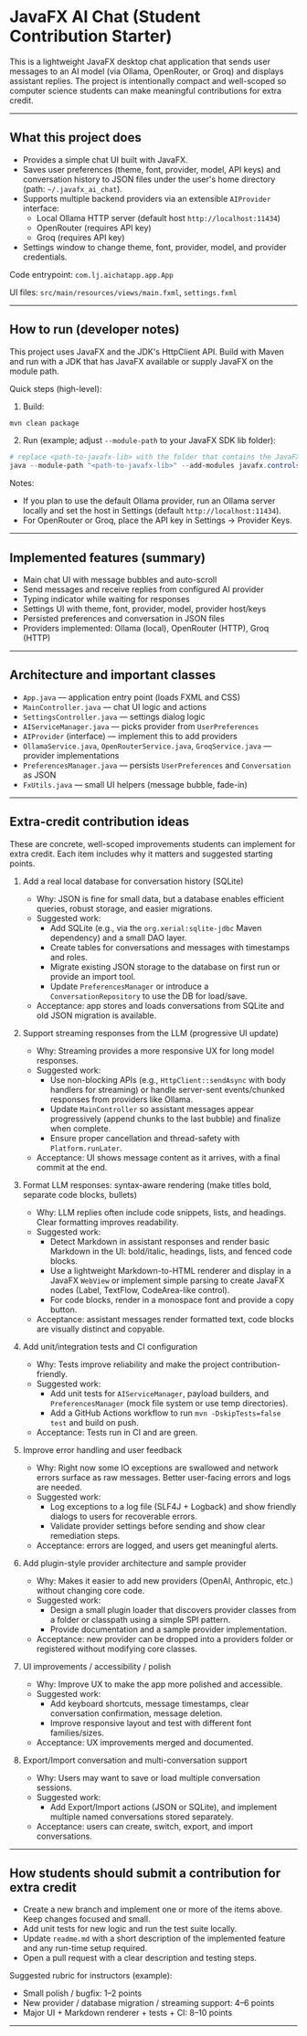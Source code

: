 # JavaFX AI Chat (Student Contribution Starter)

This is a lightweight JavaFX desktop chat application that sends user messages to an AI model (via Ollama, OpenRouter, or Groq) and displays assistant replies. The project is intentionally compact and well-scoped so computer science students can make meaningful contributions for extra credit.

---

## What this project does

- Provides a simple chat UI built with JavaFX.
- Saves user preferences (theme, font, provider, model, API keys) and conversation history to JSON files under the user's home directory (path: `~/.javafx_ai_chat`).
- Supports multiple backend providers via an extensible `AIProvider` interface:
  - Local Ollama HTTP server (default host `http://localhost:11434`)
  - OpenRouter (requires API key)
  - Groq (requires API key)
- Settings window to change theme, font, provider, model, and provider credentials.

Code entrypoint: `com.lj.aichatapp.app.App`

UI files: `src/main/resources/views/main.fxml`, `settings.fxml`

---

## How to run (developer notes)

This project uses JavaFX and the JDK's HttpClient API. Build with Maven and run with a JDK that has JavaFX available or supply JavaFX on the module path.

Quick steps (high-level):

1. Build:

```powershell
mvn clean package
```

2. Run (example; adjust `--module-path` to your JavaFX SDK lib folder):

```powershell
# replace <path-to-javafx-lib> with the folder that contains the JavaFX jars (e.g., javafx-sdk-20/lib)
java --module-path "<path-to-javafx-lib>" --add-modules javafx.controls,javafx.fxml -jar target/*.jar
```

Notes:

- If you plan to use the default Ollama provider, run an Ollama server locally and set the host in Settings (default `http://localhost:11434`).
- For OpenRouter or Groq, place the API key in Settings → Provider Keys.

---

## Implemented features (summary)

- Main chat UI with message bubbles and auto-scroll
- Send messages and receive replies from configured AI provider
- Typing indicator while waiting for responses
- Settings UI with theme, font, provider, model, provider host/keys
- Persisted preferences and conversation in JSON files
- Providers implemented: Ollama (local), OpenRouter (HTTP), Groq (HTTP)

---

## Architecture and important classes

- `App.java` — application entry point (loads FXML and CSS)
- `MainController.java` — chat UI logic and actions
- `SettingsController.java` — settings dialog logic
- `AIServiceManager.java` — picks provider from `UserPreferences`
- `AIProvider` (interface) — implement this to add providers
- `OllamaService.java`, `OpenRouterService.java`, `GroqService.java` — provider implementations
- `PreferencesManager.java` — persists `UserPreferences` and `Conversation` as JSON
- `FxUtils.java` — small UI helpers (message bubble, fade-in)

---

## Extra-credit contribution ideas

These are concrete, well-scoped improvements students can implement for extra credit. Each item includes why it matters and suggested starting points.

1. Add a real local database for conversation history (SQLite)
   - Why: JSON is fine for small data, but a database enables efficient queries, robust storage, and easier migrations.
   - Suggested work:
     - Add SQLite (e.g., via the `org.xerial:sqlite-jdbc` Maven dependency) and a small DAO layer.
     - Create tables for conversations and messages with timestamps and roles.
     - Migrate existing JSON storage to the database on first run or provide an import tool.
     - Update `PreferencesManager` or introduce a `ConversationRepository` to use the DB for load/save.
   - Acceptance: app stores and loads conversations from SQLite and old JSON migration is available.

2. Support streaming responses from the LLM (progressive UI update)
   - Why: Streaming provides a more responsive UX for long model responses.
   - Suggested work:
     - Use non-blocking APIs (e.g., `HttpClient::sendAsync` with body handlers for streaming) or handle server-sent events/chunked responses from providers like Ollama.
     - Update `MainController` so assistant messages appear progressively (append chunks to the last bubble) and finalize when complete.
     - Ensure proper cancellation and thread-safety with `Platform.runLater`.
   - Acceptance: UI shows message content as it arrives, with a final commit at the end.

3. Format LLM responses: syntax-aware rendering (make titles bold, separate code blocks, bullets)
   - Why: LLM replies often include code snippets, lists, and headings. Clear formatting improves readability.
   - Suggested work:
     - Detect Markdown in assistant responses and render basic Markdown in the UI: bold/italic, headings, lists, and fenced code blocks.
     - Use a lightweight Markdown-to-HTML renderer and display in a JavaFX `WebView` or implement simple parsing to create JavaFX nodes (Label, TextFlow, CodeArea-like control).
     - For code blocks, render in a monospace font and provide a copy button.
   - Acceptance: assistant messages render formatted text, code blocks are visually distinct and copyable.

4. Add unit/integration tests and CI configuration
   - Why: Tests improve reliability and make the project contribution-friendly.
   - Suggested work:
     - Add unit tests for `AIServiceManager`, payload builders, and `PreferencesManager` (mock file system or use temp directories).
     - Add a GitHub Actions workflow to run `mvn -DskipTests=false test` and build on push.
   - Acceptance: Tests run in CI and are green.

5. Improve error handling and user feedback
   - Why: Right now some IO exceptions are swallowed and network errors surface as raw messages. Better user-facing errors and logs are needed.
   - Suggested work:
     - Log exceptions to a log file (SLF4J + Logback) and show friendly dialogs to users for recoverable errors.
     - Validate provider settings before sending and show clear remediation steps.
   - Acceptance: errors are logged, and users get meaningful alerts.

6. Add plugin-style provider architecture and sample provider
   - Why: Makes it easier to add new providers (OpenAI, Anthropic, etc.) without changing core code.
   - Suggested work:
     - Design a small plugin loader that discovers provider classes from a folder or classpath using a simple SPI pattern.
     - Provide documentation and a sample provider implementation.
   - Acceptance: new provider can be dropped into a providers folder or registered without modifying core classes.

7. UI improvements / accessibility / polish
   - Why: Improve UX to make the app more polished and accessible.
   - Suggested work:
     - Add keyboard shortcuts, message timestamps, clear conversation confirmation, message deletion.
     - Improve responsive layout and test with different font families/sizes.
   - Acceptance: UX improvements merged and documented.

8. Export/Import conversation and multi-conversation support
   - Why: Users may want to save or load multiple conversation sessions.
   - Suggested work:
     - Add Export/Import actions (JSON or SQLite), and implement multiple named conversations stored separately.
   - Acceptance: users can create, switch, export, and import conversations.

---

## How students should submit a contribution for extra credit

- Create a new branch and implement one or more of the items above. Keep changes focused and small.
- Add unit tests for new logic and run the test suite locally.
- Update `readme.md` with a short description of the implemented feature and any run-time setup required.
- Open a pull request with a clear description and testing steps.

Suggested rubric for instructors (example):

- Small polish / bugfix: 1–2 points
- New provider / database migration / streaming support: 4–6 points
- Major UI + Markdown renderer + tests + CI: 8–10 points

---
